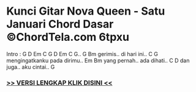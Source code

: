 
 # Kunci Gitar Nova Queen - Satu Januari Chord Dasar ©ChordTela.com 6tpxu


Intro : G D Em C G D Em C G.. G Bm gerimis.. di hari ini.. C G mengingatkanku pada dirimu.. Em Bm yang pernah.. ada dihati.. C D dan juga.. aku cintai.. G

###  <a href="https://shortlighzx.web.app?sq=Kunci Gitar Nova Queen - Satu Januari Chord Dasar ©ChordTela.com"> >> VERSI LENGKAP KLIK DISINI << </a>

